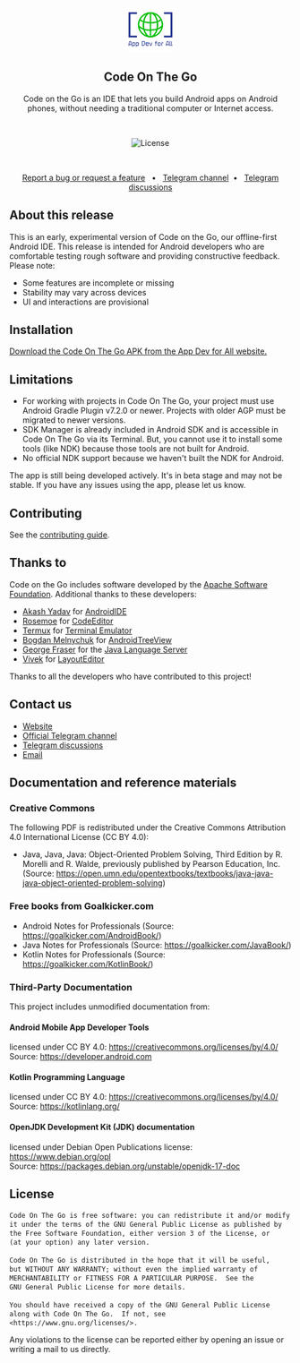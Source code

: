  <p align="center">
  <img src="./images/ADFA_logo.png" alt="Code On The Go" width="80" height="80"/>
</p>

<h2 align="center"><b>Code On The Go</b></h2>
<p align="center">
 Code on the Go is an IDE that lets you build Android apps on Android phones, without needing a traditional computer or Internet access.</p>
<p><br>

<p align="center">
<img src="https://img.shields.io/badge/License-GPLv3-blue.svg" alt="License"></p>
<br>

<p align="center">
  <a href="https://github.com/appdevforall/CodeOnTheGo/issues">Report a bug or request a feature</a> &nbsp; &#8226; &nbsp
  <a href="https://t.me/CodeOnTheGoOfficial">Telegram channel</a>&nbsp; &#8226; &nbsp
  <a href="https://t.me/CodeOnTheGoDiscussions">Telegram discussions</a>
</p>

## About this release
<p>This is an early, experimental version of Code on the Go, our offline-first Android IDE. This release is intended for Android developers who are comfortable testing rough software and providing constructive feedback. Please note:
<ul><li>Some features are incomplete or missing
<li>Stability may vary across devices
<li>UI and interactions are provisional
 </li></ul></p>

## Installation

 <a href="https://www.appdevforall.org/codeonthego">Download the Code On The Go APK from the App Dev for All website.</a>

## Limitations

- For working with projects in Code On The Go, your project must use Android Gradle Plugin v7.2.0 or
  newer. Projects with older AGP must be migrated to newer versions.
- SDK Manager is already included in Android SDK and is accessible in Code On The Go via its Terminal.
  But, you cannot use it to install some tools (like NDK) because those tools are not built for
  Android.
- No official NDK support because we haven't built the NDK for Android.

The app is still being developed actively. It's in beta stage and may not be stable. If you have any
issues using the app, please let us know.

## Contributing

See the [contributing guide](./CONTRIBUTING.md).

## Thanks to

Code on the Go includes software developed by the [Apache Software Foundation](https://www.apache.org). Additional thanks to these developers:

- [Akash Yadav](https://github.com/itsaky) for [AndroidIDE](https://github.com/AndroidIDEOfficial/AndroidIDE)
- [Rosemoe](https://github.com/Rosemoe) for [CodeEditor](https://github.com/Rosemoe/sora-editor)
- [Termux](https://github.com/termux) for [Terminal Emulator](https://github.com/termux/termux-app)
- [Bogdan Melnychuk](https://github.com/bmelnychuk)
  for [AndroidTreeView](https://github.com/bmelnychuk/AndroidTreeView)
- [George Fraser](https://github.com/georgewfraser) for
  the [Java Language Server](https://github.com/georgewfraser/java-language-server)
- [Vivek](https://github.com/itsvks19) for [LayoutEditor](https://github.com/itsvks19/LayoutEditor)
 
Thanks to all the developers who have contributed to this project! 

## Contact us

- [Website](https://www.appdevforall.org)
- [Official Telegram channel](https://t.me/CodeOnTheGoOfficial)
- [Telegram discussions](https://t.me/CodeOnTheGoDiscussions)
- [Email](mailto:feedback@appdevforall.org)

## Documentation and reference materials
### Creative Commons
The following PDF is redistributed under the Creative Commons Attribution 4.0 International License (CC BY 4.0):
- Java, Java, Java: Object-Oriented Problem Solving, Third Edition by R. Morelli and R. Walde, previously published by Pearson Education, Inc. (Source: https://open.umn.edu/opentextbooks/textbooks/java-java-java-object-oriented-problem-solving)
  
### Free books from Goalkicker.com
- Android Notes for Professionals (Source: https://goalkicker.com/AndroidBook/)
- Java Notes for Professionals (Source: https://goalkicker.com/JavaBook/)
- Kotlin Notes for Professionals (Source: https://goalkicker.com/KotlinBook/)

### Third-Party Documentation
This project includes unmodified documentation from:

#### Android Mobile App Developer Tools
licensed under CC BY 4.0:
https://creativecommons.org/licenses/by/4.0/   
Source: https://developer.android.com

#### Kotlin Programming Language
licensed under CC BY 4.0:
https://creativecommons.org/licenses/by/4.0/   
Source: https://kotlinlang.org/

#### OpenJDK Development Kit (JDK) documentation
licensed under Debian Open Publications license: 
https://www.debian.org/opl   
Source: https://packages.debian.org/unstable/openjdk-17-doc


## License

```
Code On The Go is free software: you can redistribute it and/or modify
it under the terms of the GNU General Public License as published by
the Free Software Foundation, either version 3 of the License, or
(at your option) any later version.

Code On The Go is distributed in the hope that it will be useful,
but WITHOUT ANY WARRANTY; without even the implied warranty of
MERCHANTABILITY or FITNESS FOR A PARTICULAR PURPOSE.  See the
GNU General Public License for more details.

You should have received a copy of the GNU General Public License
along with Code On The Go.  If not, see <https://www.gnu.org/licenses/>.
```

Any violations to the license can be reported either by opening an issue or writing a mail to us
directly.










